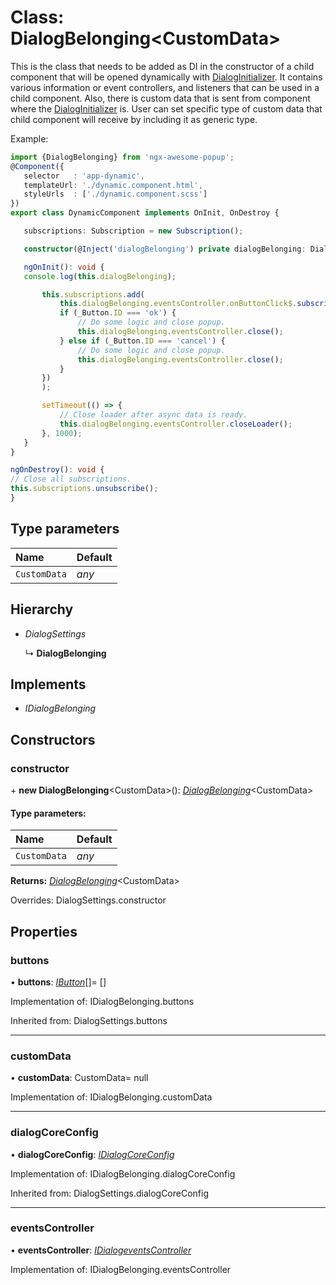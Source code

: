 # Class: DialogBelonging<CustomData\>

This is the class that needs to be added as DI in the constructor of a child component that will be
opened dynamically with [DialogInitializer](#/documentation/Class:%20DialogInitializer). It contains various information or
event controllers, and listeners that can be used in a child component. Also, there is custom data
that is sent from component where the [DialogInitializer](#/documentation/Class:%20DialogInitializer) is. User can set specific type of
custom data that child component will receive by including it as generic type.

Example:
```typescript
import {DialogBelonging} from 'ngx-awesome-popup';
@Component({
   selector   : 'app-dynamic',
   templateUrl: './dynamic.component.html',
   styleUrls  : ['./dynamic.component.scss']
})
export class DynamicComponent implements OnInit, OnDestroy {

   subscriptions: Subscription = new Subscription();

   constructor(@Inject('dialogBelonging') private dialogBelonging: DialogBelonging) {}

   ngOnInit(): void {
   console.log(this.dialogBelonging);

       this.subscriptions.add(
           this.dialogBelonging.eventsController.onButtonClick$.subscribe((_Button) => {
           if (_Button.ID === 'ok') {
               // Do some logic and close popup.
               this.dialogBelonging.eventsController.close();
           } else if (_Button.ID === 'cancel') {
               // Do some logic and close popup.
               this.dialogBelonging.eventsController.close();
           }
       })
       );

       setTimeout(() => {
           // Close loader after async data is ready.
           this.dialogBelonging.eventsController.closeLoader();
       }, 1000);
   }
}

ngOnDestroy(): void {
// Close all subscriptions.
this.subscriptions.unsubscribe();
}
```

## Type parameters

| Name | Default |
| :------ | :------ |
| `CustomData` | *any* |

## Hierarchy

* *DialogSettings*

  ↳ **DialogBelonging**

## Implements

* *IDialogBelonging*

## Constructors

### constructor

\+ **new DialogBelonging**<CustomData\>(): [*DialogBelonging*](#/documentation/Class:%20DialogBelonging)<CustomData\>

#### Type parameters:

| Name | Default |
| :------ | :------ |
| `CustomData` | *any* |

**Returns:** [*DialogBelonging*](#/documentation/Class:%20DialogBelonging)<CustomData\>

Overrides: DialogSettings.constructor

## Properties

### buttons

• **buttons**: [*IButton*](#/documentation/Interface:%20IButton)[]= []

Implementation of: IDialogBelonging.buttons

Inherited from: DialogSettings.buttons

___

### customData

• **customData**: CustomData= null

Implementation of: IDialogBelonging.customData

___

### dialogCoreConfig

• **dialogCoreConfig**: [*IDialogCoreConfig*](#/documentation/Interface:%20IDialogCoreConfig)

Implementation of: IDialogBelonging.dialogCoreConfig

Inherited from: DialogSettings.dialogCoreConfig

___

### eventsController

• **eventsController**: [*IDialogeventsController*](#/documentation/Interface:%20IDialogeventsController)

Implementation of: IDialogBelonging.eventsController

